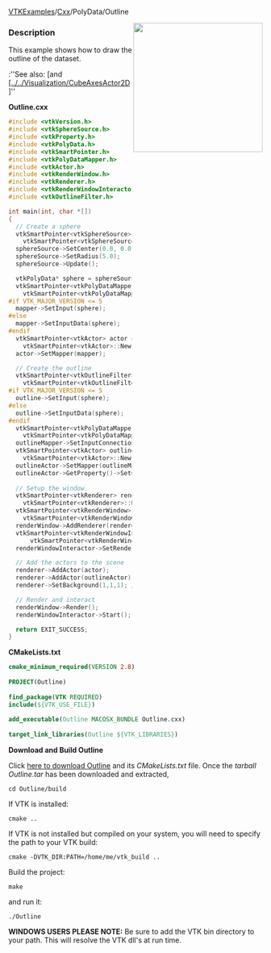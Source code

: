 [VTKExamples](Home)/[Cxx](Cxx)/PolyData/Outline

<img align="right" src="https://github.com/lorensen/VTKExamples/raw/master/Testing/Baseline/PolyData/TestOutline.png" width="256" />

### Description
This example shows how to draw the outline of the dataset.

:''See also: [and [[../../Visualization/CubeAxesActor2D]]([../../Utilities/BoundingBox]])''

**Outline.cxx**
```c++
#include <vtkVersion.h>
#include <vtkSphereSource.h>
#include <vtkProperty.h>
#include <vtkPolyData.h>
#include <vtkSmartPointer.h>
#include <vtkPolyDataMapper.h>
#include <vtkActor.h>
#include <vtkRenderWindow.h>
#include <vtkRenderer.h>
#include <vtkRenderWindowInteractor.h>
#include <vtkOutlineFilter.h>

int main(int, char *[])
{
  // Create a sphere
  vtkSmartPointer<vtkSphereSource> sphereSource = 
    vtkSmartPointer<vtkSphereSource>::New();
  sphereSource->SetCenter(0.0, 0.0, 0.0);
  sphereSource->SetRadius(5.0);
  sphereSource->Update();

  vtkPolyData* sphere = sphereSource->GetOutput();
  vtkSmartPointer<vtkPolyDataMapper> mapper = 
    vtkSmartPointer<vtkPolyDataMapper>::New();
#if VTK_MAJOR_VERSION <= 5
  mapper->SetInput(sphere);
#else
  mapper->SetInputData(sphere);
#endif
  vtkSmartPointer<vtkActor> actor = 
    vtkSmartPointer<vtkActor>::New();
  actor->SetMapper(mapper);

  // Create the outline
  vtkSmartPointer<vtkOutlineFilter> outline = 
    vtkSmartPointer<vtkOutlineFilter>::New();
#if VTK_MAJOR_VERSION <= 5
  outline->SetInput(sphere);
#else
  outline->SetInputData(sphere);
#endif
  vtkSmartPointer<vtkPolyDataMapper> outlineMapper = 
    vtkSmartPointer<vtkPolyDataMapper>::New();
  outlineMapper->SetInputConnection(outline->GetOutputPort());
  vtkSmartPointer<vtkActor> outlineActor = 
    vtkSmartPointer<vtkActor>::New();
  outlineActor->SetMapper(outlineMapper);
  outlineActor->GetProperty()->SetColor(0,0,0);
  
  // Setup the window
  vtkSmartPointer<vtkRenderer> renderer = 
    vtkSmartPointer<vtkRenderer>::New();
  vtkSmartPointer<vtkRenderWindow> renderWindow = 
    vtkSmartPointer<vtkRenderWindow>::New();
  renderWindow->AddRenderer(renderer);
  vtkSmartPointer<vtkRenderWindowInteractor> renderWindowInteractor = 
      vtkSmartPointer<vtkRenderWindowInteractor>::New();
  renderWindowInteractor->SetRenderWindow(renderWindow);

  // Add the actors to the scene
  renderer->AddActor(actor);
  renderer->AddActor(outlineActor);
  renderer->SetBackground(1,1,1); // Background color white

  // Render and interact
  renderWindow->Render();
  renderWindowInteractor->Start();

  return EXIT_SUCCESS;
}
```
**CMakeLists.txt**
```cmake
cmake_minimum_required(VERSION 2.8)
 
PROJECT(Outline)
 
find_package(VTK REQUIRED)
include(${VTK_USE_FILE})
 
add_executable(Outline MACOSX_BUNDLE Outline.cxx)
 
target_link_libraries(Outline ${VTK_LIBRARIES})
```

**Download and Build Outline**

Click [here to download Outline](https://github.com/lorensen/VTKWikiExamplesTarballs/raw/master/Outline.tar) and its *CMakeLists.txt* file.
Once the *tarball Outline.tar* has been downloaded and extracted,
```
cd Outline/build 
```
If VTK is installed:
```
cmake ..
```
If VTK is not installed but compiled on your system, you will need to specify the path to your VTK build:
```
cmake -DVTK_DIR:PATH=/home/me/vtk_build ..
```
Build the project:
```
make
```
and run it:
```
./Outline
```
**WINDOWS USERS PLEASE NOTE:** Be sure to add the VTK bin directory to your path. This will resolve the VTK dll's at run time.

